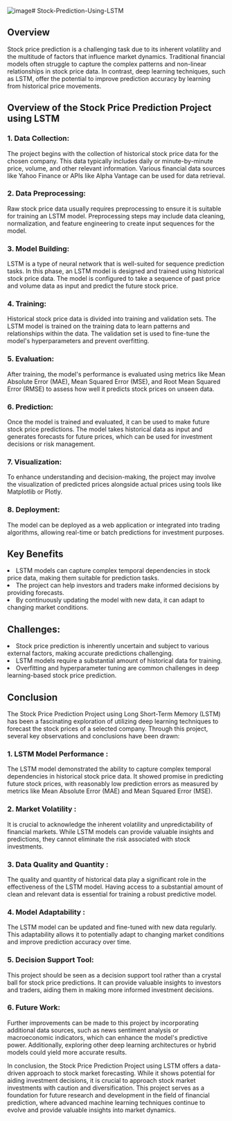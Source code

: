 ![image](https://github.com/VidushiRastogi15/Stock-Prediction-Using-LSTM/assets/118375146/4cd36fac-2ad5-4489-b9b8-26ac36c13007)# Stock-Prediction-Using-LSTM
## Overview
<p>Stock price prediction is a challenging task due to its inherent volatility and the multitude of factors that influence market dynamics. Traditional financial models often struggle to capture the complex patterns and non-linear relationships in stock price data. In contrast, deep learning techniques, such as LSTM, offer the potential to improve prediction accuracy by learning from historical price movements.</p>


## Overview of the Stock Price Prediction Project using LSTM
### 1. Data Collection:
<p>The project begins with the collection of historical stock price data for the chosen company. This data typically includes daily or minute-by-minute price, volume, and other relevant information. Various financial data sources like Yahoo Finance or APIs like Alpha Vantage can be used for data retrieval.</p>

### 2. Data Preprocessing:
<p>Raw stock price data usually requires preprocessing to ensure it is suitable for training an LSTM model. Preprocessing steps may include data cleaning, normalization, and feature engineering to create input sequences for the model.</p>

### 3. Model Building: 
<p>LSTM is a type of neural network that is well-suited for sequence prediction tasks. In this phase, an LSTM model is designed and trained using historical stock price data. The model is configured to take a sequence of past price and volume data as input and predict the future stock price.</p>

### 4. Training: 
<p>Historical stock price data is divided into training and validation sets. The LSTM model is trained on the training data to learn patterns and relationships within the data. The validation set is used to fine-tune the model's hyperparameters and prevent overfitting.</p>

### 5. Evaluation: 
<p>After training, the model's performance is evaluated using metrics like Mean Absolute Error (MAE), Mean Squared Error (MSE), and Root Mean Squared Error (RMSE) to assess how well it predicts stock prices on unseen data.</p>

### 6. Prediction: 
<p>Once the model is trained and evaluated, it can be used to make future stock price predictions. The model takes historical data as input and generates forecasts for future prices, which can be used for investment decisions or risk management.</p>

### 7. Visualization:
<p>To enhance understanding and decision-making, the project may involve the visualization of predicted prices alongside actual prices using tools like Matplotlib or Plotly.</p>

### 8. Deployment: 
<p>The model can be deployed as a web application or integrated into trading algorithms, allowing real-time or batch predictions for investment purposes.</p>


## Key Benefits
<li>LSTM models can capture complex temporal dependencies in stock price data, making them suitable for prediction tasks.</li>
<li>The project can help investors and traders make informed decisions by providing forecasts.</li>
<li>By continuously updating the model with new data, it can adapt to changing market conditions.</li>


## Challenges:

<li>Stock price prediction is inherently uncertain and subject to various external factors, making accurate predictions challenging.</li>
<li>LSTM models require a substantial amount of historical data for training.</li>
<li>Overfitting and hyperparameter tuning are common challenges in deep learning-based stock price prediction.</li>


## Conclusion
<p>The Stock Price Prediction Project using Long Short-Term Memory (LSTM) has been a fascinating exploration of utilizing deep learning techniques to forecast the stock prices of a selected company. Through this project, several key observations and conclusions have been drawn:</p>

### 1. LSTM Model Performance : 
<p>The LSTM model demonstrated the ability to capture complex temporal dependencies in historical stock price data. It showed promise in predicting future stock prices, with reasonably low prediction errors as measured by metrics like Mean Absolute Error (MAE) and Mean Squared Error (MSE).</p>

### 2. Market Volatility : 
<p>It is crucial to acknowledge the inherent volatility and unpredictability of financial markets. While LSTM models can provide valuable insights and predictions, they cannot eliminate the risk associated with stock investments.</p>

### 3. Data Quality and Quantity : 
<p> The quality and quantity of historical data play a significant role in the effectiveness of the LSTM model. Having access to a substantial amount of clean and relevant data is essential for training a robust predictive model.</p>

### 4. Model Adaptability : 
<p> The LSTM model can be updated and fine-tuned with new data regularly. This adaptability allows it to potentially adapt to changing market conditions and improve prediction accuracy over time.</p>

### 5. Decision Support Tool:
<p>This project should be seen as a decision support tool rather than a crystal ball for stock price predictions. It can provide valuable insights to investors and traders, aiding them in making more informed investment decisions.</p>

### 6. Future Work:
<p>Further improvements can be made to this project by incorporating additional data sources, such as news sentiment analysis or macroeconomic indicators, which can enhance the model's predictive power. Additionally, exploring other deep learning architectures or hybrid models could yield more accurate results.</p>

<p>In conclusion, the Stock Price Prediction Project using LSTM offers a data-driven approach to stock market forecasting. While it shows potential for aiding investment decisions, it is crucial to approach stock market investments with caution and diversification. This project serves as a foundation for future research and development in the field of financial prediction, where advanced machine learning techniques continue to evolve and provide valuable insights into market dynamics.</p>
